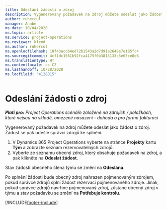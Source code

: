 ```yaml
---
title: Odeslání žádosti o zdroj
description: Vygenerovaný požadavek na zdroj můžete odeslat jako žádost o zdroj. Žádost se pak odešle správci zdrojů ke splnění.
author: ruhercul
manager: Annbe
ms.date: 10/04/2020
ms.topic: article
ms.service: project-operations
ms.reviewer: kfend
ms.author: ruhercul
ms.openlocfilehash: 18f43acc64ed72b1543a2d7d91a2648e7e185fc4
ms.sourcegitcommit: 4cf1dc1561b92fca4175f0b3813133c5e63ce8e6
ms.translationtype: HT
ms.contentlocale: cs-CZ
ms.lasthandoff: 10/28/2020
ms.locfileid: "4128815"
---
```

# <a name="submit-a-resource-request"></a>Odeslání žádosti o zdroj

_**Platí pro:** Project Operations scénáře založené na zdrojích / položkách, které nejsou na skladě, omezené nasazení - dohoda o pro forma fakturaci_

Vygenerovaný požadavek na zdroj můžete odeslat jako žádost o zdroj. Žádost se pak odešle správci zdrojů ke splnění.

1. V Dynamics 365 Project Operations vyberte na stránce **Projekty** kartu **Tým** a zobrazte seznam rezervovatelných zdrojů. 
2. Vyberte ze seznamu obecný zdroj, který obsahuje požadavek na zdroj, a pak klikněte na **Odeslat žádost**.

Stav žádosti obecného člena týmu se změní na **Odeslána**.

Po splnění žádosti bude obecný zdroj nahrazen pojmenovaným zdrojem, pokud správce zdrojů splní žádost rezervací pojmenovaného zdroje. Jinak, pokud správce zdrojů navrhne pojmenovaný zdroj, zůstane obecný zdroj v týmu a stav požadavku se změní na **Potřebuje kontrolu**.


[!INCLUDE[footer-include](../includes/footer-banner.md)]